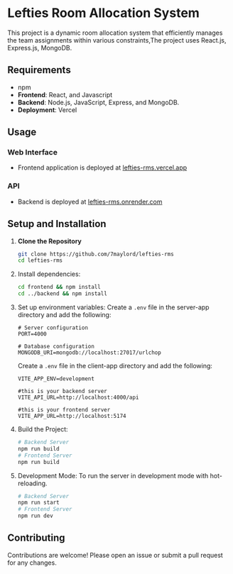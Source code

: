 # Lefties Room Allocation System

This project is a dynamic room allocation system that efficiently manages the team assignments within various constraints,The project uses React.js, Express.js, MongoDB.


## Requirements

- npm
-   **Frontend**: React, and Javascript
-   **Backend**: Node.js, JavaScript, Express, and MongoDB.
-   **Deployment**: Vercel

## Usage

### Web Interface

-   Frontend application is deployed  at [lefties-rms.vercel.app](https://lefties-rms.vercel.app/)

### API

- Backend is deployed at [lefties-rms.onrender.com](https://lefties-rms.onrender.com/api)


## Setup and Installation

1. **Clone the Repository**

   ```bash
   git clone https://github.com/7maylord/lefties-rms
   cd lefties-rms

2. Install dependencies:
    ```sh
    cd frontend && npm install
    cd ../backend && npm install
    ```

3. Set up environment variables:
    Create a `.env` file in the server-app directory and add the following:
    ```env
    # Server configuration
    PORT=4000

    # Database configuration
    MONGODB_URI=mongodb://localhost:27017/urlchop
    ```
    
    Create a `.env` file in the client-app directory and add the following:
    ```env
    VITE_APP_ENV=development

    #this is your backend server
    VITE_API_URL=http://localhost:4000/api 

    #this is your frontend server
    VITE_APP_URL=http://localhost:5174  
    ```

4. Build the Project:
    ```sh
    # Backend Server
    npm run build
    # Frontend Server
    npm run build
    ```
5. Development Mode: To run the server in development mode with hot-reloading.
    ```sh
    # Backend Server
    npm run start
    # Frontend Server
    npm run dev
    ```

## Contributing
Contributions are welcome! Please open an issue or submit a pull request for any changes.
